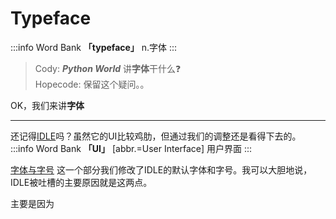 # Typeface
:::info Word Bank
**「typeface」** n.字体
:::  

>Cody: ***Python World*** 讲**字体**干什么:question:  
>Hopecode: 保留这个疑问。。  

OK，我们来讲**字体**
___
还记得[IDLE](https://doc.hopecode.com.cn)吗？虽然它的UI比较鸡肋，但通过我们的调整还是看得下去的。  
:::info Word Bank
**「UI」** [abbr.=User Interface] 用户界面
:::

[字体与字号](https://doc.hopecode.com.cn)
这一个部分我们修改了IDLE的默认字体和字号。我可以大胆地说，IDLE被吐槽的主要原因就是这两点。  

主要是因为
